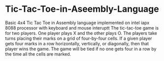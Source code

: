 # Tic-Tac-Toe-in-Aseembly-Language
Basic 4x4 Tic Tac Toe in Assembly language implemented on intel iapx 8088 processor with keyboard and mouse interuptt
The tic-tac-toe game is for two players. One player plays X and the other plays O. The players 
take turns placing their marks on a grid of four-by-four cells. If a given player gets four marks
in a row horizontally, vertically, or diagonally, then that player wins the game. The game will
be tied if no one gets four in a row by the time all the cells are marked.
